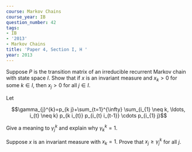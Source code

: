 ```yaml
---
course: Markov Chains
course_year: IB
question_number: 42
tags:
- IB
- '2013'
- Markov Chains
title: 'Paper 4, Section I, H '
year: 2013
---
```




Suppose $P$ is the transition matrix of an irreducible recurrent Markov chain with state space $I$. Show that if $x$ is an invariant measure and $x_{k}>0$ for some $k \in I$, then $x_{j}>0$ for all $j \in I$.

Let

$$\gamma_{j}^{k}=p_{k j}+\sum_{t=1}^{\infty} \sum_{i_{1} \neq k, \ldots, i_{t} \neq k} p_{k i_{t}} p_{i_{t} i_{t-1}} \cdots p_{i_{1} j}$$

Give a meaning to $\gamma_{j}^{k}$ and explain why $\gamma_{k}^{k}=1$.

Suppose $x$ is an invariant measure with $x_{k}=1$. Prove that $x_{j} \geqslant \gamma_{j}^{k}$ for all $j$.